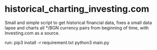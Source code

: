 # historical_charting_investing.com

Small and simple script to get historical financial data, fixes a small data lapse and charts all */BGN currency pairs from beginning of time, with Investing.com as a source.

run:
pip3 install -r requirement.txt
python3 main.py
